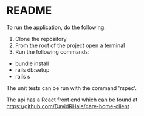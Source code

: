 # README

To run the application, do the following:
1) Clone the repository
2) From the root of the project open a terminal
3) Run the following commands:
  * bundle install
  * rails db:setup
  * rails s
  
The unit tests can be run with the command 'rspec'.

The api has a React front end which can be found at https://github.com/DavidRHale/care-home-client .
